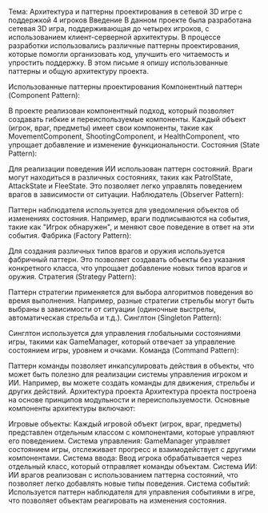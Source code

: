 Тема: Архитектура и паттерны проектирования в сетевой 3D игре с поддержкой 4 игроков
Введение
В данном проекте была разработана сетевая 3D игра, поддерживающая до четырех игроков, с использованием клиент-серверной архитектуры. В процессе разработки использовались различные паттерны проектирования, которые помогли организовать код, улучшить его читаемость и упростить поддержку. В этом письме я опишу использованные паттерны и общую архитектуру проекта.

Использованные паттерны проектирования
Компонентный паттерн (Component Pattern):

В проекте реализован компонентный подход, который позволяет создавать гибкие и переиспользуемые компоненты. Каждый объект (игрок, враг, предметы) имеет свои компоненты, такие как MovementComponent, ShootingComponent, и HealthComponent, что упрощает добавление и изменение функциональности.
Состояния (State Pattern):

Для реализации поведения ИИ использован паттерн состояний. Враги могут находиться в различных состояниях, таких как PatrolState, AttackState и FleeState. Это позволяет легко управлять поведением врагов в зависимости от ситуации.
Наблюдатель (Observer Pattern):

Паттерн наблюдателя используется для уведомления объектов об изменениях состояния. Например, враги подписываются на события, такие как "Игрок обнаружен", и меняют свое поведение в ответ на эти события.
Фабрика (Factory Pattern):

Для создания различных типов врагов и оружия используется фабричный паттерн. Это позволяет создавать объекты без указания конкретного класса, что упрощает добавление новых типов врагов и оружия.
Стратегия (Strategy Pattern):

Паттерн стратегии применяется для выбора алгоритмов поведения во время выполнения. Например, разные стратегии стрельбы могут быть выбраны в зависимости от ситуации (одиночные выстрелы, автоматическая стрельба и т.д.).
Синглтон (Singleton Pattern):

Синглтон используется для управления глобальными состояниями игры, такими как GameManager, который отвечает за управление состоянием игры, уровнем и очками.
Команда (Command Pattern):

Паттерн команды позволяет инкапсулировать действия в объекты, что может быть полезно для реализации системы управления игроком и ИИ. Например, вы можете создать команды для движения, стрельбы и других действий.
Архитектура проекта
Архитектура проекта построена на основе принципов модульности и переиспользуемости. Основные компоненты архитектуры включают:

Игровые объекты: Каждый игровой объект (игрок, враг, предметы) представлен отдельным классом с компонентами, которые управляют его поведением.
Система управления: GameManager управляет состоянием игры, отслеживает прогресс и взаимодействует с другими компонентами.
Система ввода: Ввод игрока обрабатывается через отдельный класс, который отправляет команды объектам.
Система ИИ: ИИ врагов реализован с использованием паттерна состояний, что позволяет легко добавлять новые типы поведения.
Система событий: Используется паттерн наблюдателя для управления событиями в игре, что позволяет объектам реагировать на изменения состояния.
